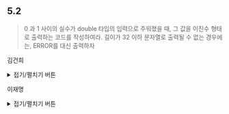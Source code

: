 ## 5.2 

> 0 과 1 사이의 실수가 double 타입의 입력으로 주워졌을 때, 그 값을 이진수 형태로 출력하는 코드를 작성하여라. 
> 길이가 32 이하 문자열로 출력될 수 없는 경우에는, ERROR를 대신 출력하자

김건희

<details>
<summary>접기/펼치기 버튼</summary>

``` python

value = 0.625

if not (0 < value < 1):
  print("ERROR")
  exit()

result = ""
while(value > 0):
  if len(result) >= 32:
    print("ERROR: TOO LONG")
    exit()

  r = value * 2;
  if r >= 1: 
    result += "1"
    value = r -1
  else :
    result += "0"
    value = r
  #print(result)
  
print(result)
  


```

</details>

이재명
<details>
<summary>접기/펼치기 버튼</summary>
	
아이디어
------
- 문제에서 입력이 double 타입의 실수(實數, real number) 입력이라 명시하였다.
- 따라서 입력값은 IEEE 754 배정도(倍精度) 부동소수점(double-precision floating point)이다.
- 그러므로 IEEE 754 배정도 부동소수점의 구조를 이용하면 느린 FPU(floating point unit) 연산에 의존하지 않고 효율적으로 풀 수 있다.
  - y = fabs(x)도 포인터 접근으로 MSB를 0으로 설정하는 방식으로 구현하면 매우 빠르다.

구현
------
- 언어: Modern C++ (C++11 이상)

``` C++
#include <cstdio>
#include <cstdint>

using namespace std;

// expects 0 ≤ x < 2
void print_binary(double x)
{
    // zero check
    if ( !( *(uint64_t *)&x << 1 ) )
    {
        puts("0");
        return;
    }

    // we assumed the processor uses little endian as the byte order
    // for a portable code, we can use uint64_t instead
    int             exponent_abs    = -( ( (int16_t *)&x )[3] >> 4 ) + 1023;
    
    // check the exponent field
    if ( exponent_abs > 30 )
    {
        fprintf(stderr, "ERROR\n");
        return;
    }
    
    uint64_t        mantissa        = 0x8000000000000000ULL | *(uint64_t *)&x << 11; // mantissa with implicit bit
    const int       possible_digits = 31 - exponent_abs;
    const uint64_t  error_checker   = ~uint64_t(0) >> possible_digits;
    
    // check the mantissa field
    if ( mantissa & error_checker )
    {
        fprintf(stderr, "ERROR\n");
        return;
    }

    // print the first digit
    if ( !exponent_abs )
    {
        putchar('1');
        mantissa <<= 1;
    }
    else
    {
        putchar('0');
        --exponent_abs;
    }

    // if there's still something to print out
    if ( mantissa )
    {
        // print a dot character
        putchar('.');
        
        // print zero digits while the exponent is less than zero
        while ( exponent_abs-- )
        {
            putchar('0');
        }
        
        // print the mantissa digits
        putchar(int64_t(mantissa) < 0 | '0');
        // we don't use do-while loop but do unroll it, here are the reasons:
        // 1) Intel's shift instruction sets the Zero Flag (ZF) and the Sign Flag (SF)
        // 2) We believe some smart compilers can exploit these points to optimize the code
        while ( mantissa <<= 1 )
        {
            putchar(int64_t(mantissa) < 0 | '0');
        }
    }

    // print a newline character
    putchar('\n');
}

int main(void)
{
    print_binary(0.0);      // 0
    print_binary(0.25);     // 0.01
    print_binary(0.3);      // ERROR
    print_binary(0.5);      // 0.1
    print_binary(0.625);    // 0.101
    print_binary(1.0);      // 1

    return 0;
}
```

성능 평가
------
- https://ideone.com/nVkDV3
- 입력 실수 0.625를 기준으로 Naïve한 구현은 2612클럭, 본 구현은 599클럭 정도 소요. 약 4배 정도로 성능이 향상됨.
</details>
